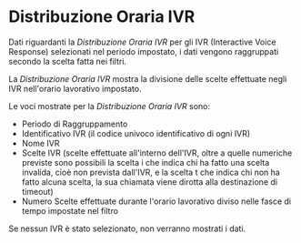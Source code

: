 # Distribuzione Oraria IVR

Dati riguardanti la *Distribuzione Oraria IVR* per gli IVR 
(Interactive Voice Response) selezionati nel periodo impostato, 
i dati vengono raggruppati secondo la scelta fatta nei filtri.

La *Distribuzione Oraria IVR* mostra la divisione delle scelte 
effettuate negli IVR nell'orario lavorativo impostato.

Le voci mostrate per la *Distribuzione Oraria IVR* sono:

- Periodo di Raggruppamento
- Identificativo IVR (il codice univoco identificativo di ogni IVR)
- Nome IVR
- Scelte IVR (scelte effettuate all'interno dell'IVR, oltre a quelle
numeriche previste sono possibili la scelta i che indica chi ha fatto
una scelta invalida, cioè non prevista dall'IVR, e la scelta t che
indica chi non ha fatto alcuna scelta, la sua chiamata viene dirotta
alla destinazione di timeout)
- Numero Scelte effettuate durante l'orario lavorativo diviso nelle
fasce di tempo impostate nel filtro

Se nessun IVR è stato selezionato, non verranno mostrati i dati.
